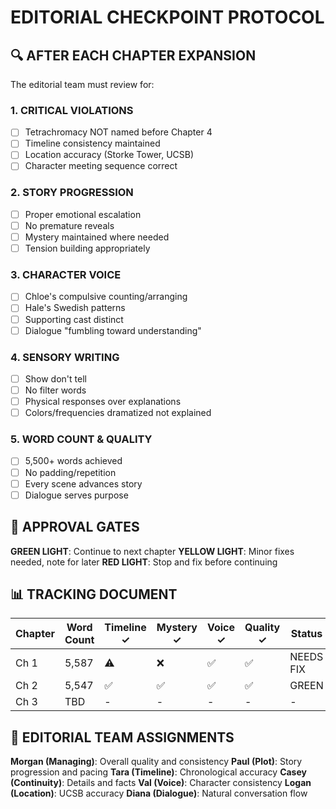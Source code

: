 # EDITORIAL CHECKPOINT PROTOCOL

## 🔍 AFTER EACH CHAPTER EXPANSION

The editorial team must review for:

### 1. **CRITICAL VIOLATIONS**
- [ ] Tetrachromacy NOT named before Chapter 4
- [ ] Timeline consistency maintained
- [ ] Location accuracy (Storke Tower, UCSB)
- [ ] Character meeting sequence correct

### 2. **STORY PROGRESSION**
- [ ] Proper emotional escalation
- [ ] No premature reveals
- [ ] Mystery maintained where needed
- [ ] Tension building appropriately

### 3. **CHARACTER VOICE**
- [ ] Chloe's compulsive counting/arranging
- [ ] Hale's Swedish patterns
- [ ] Supporting cast distinct
- [ ] Dialogue "fumbling toward understanding"

### 4. **SENSORY WRITING**
- [ ] Show don't tell
- [ ] No filter words
- [ ] Physical responses over explanations
- [ ] Colors/frequencies dramatized not explained

### 5. **WORD COUNT & QUALITY**
- [ ] 5,500+ words achieved
- [ ] No padding/repetition
- [ ] Every scene advances story
- [ ] Dialogue serves purpose

## 🚦 APPROVAL GATES

**GREEN LIGHT**: Continue to next chapter
**YELLOW LIGHT**: Minor fixes needed, note for later
**RED LIGHT**: Stop and fix before continuing

## 📊 TRACKING DOCUMENT

| Chapter | Word Count | Timeline ✓ | Mystery ✓ | Voice ✓ | Quality ✓ | Status |
|---------|------------|------------|-----------|---------|-----------|---------|
| Ch 1 | 5,587 | ⚠️ | ❌ | ✅ | ✅ | NEEDS FIX |
| Ch 2 | 5,547 | ✅ | ✅ | ✅ | ✅ | GREEN |
| Ch 3 | TBD | - | - | - | - | - |

## 🎯 EDITORIAL TEAM ASSIGNMENTS

**Morgan (Managing)**: Overall quality and consistency
**Paul (Plot)**: Story progression and pacing
**Tara (Timeline)**: Chronological accuracy
**Casey (Continuity)**: Details and facts
**Val (Voice)**: Character consistency
**Logan (Location)**: UCSB accuracy
**Diana (Dialogue)**: Natural conversation flow